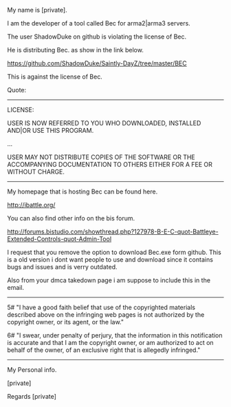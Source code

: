 My name is [private].

I am the developer of a tool called Bec for arma2|arma3 servers.

The user ShadowDuke on github is violating the license of Bec.

He is distributing Bec. as show in the link below.

https://github.com/ShadowDuke/Saintly-DayZ/tree/master/BEC

This is against the license of Bec.

Quote:
*************************************************************

LICENSE:

USER IS NOW REFERRED TO YOU WHO DOWNLOADED, INSTALLED AND|OR USE THIS PROGRAM.

...

USER MAY NOT DISTRIBUTE COPIES OF THE SOFTWARE OR THE ACCOMPANYING DOCUMENTATION TO OTHERS EITHER FOR A FEE OR WITHOUT CHARGE.

*************************************************************

My homepage that is hosting Bec can be found here.

http://ibattle.org/

You can also find other info on the bis forum.

http://forums.bistudio.com/showthread.php?127978-B-E-C-quot-Battleye-Extended-Controls-quot-Admin-Tool

I request that you remove the option to download Bec.exe form github.
This is a old version i dont want people to use and download since it contains bugs and issues and is verry outdated.

Also from your dmca takedown page i am suppose to include this in the email.

*************************************************************
5# "I have a good faith belief that use of the copyrighted materials
described above on the infringing web pages is not authorized by the
copyright owner, or its agent, or the law."

6# "I swear, under penalty of perjury, that the information in this
notification is accurate and that I am the copyright owner, or am
authorized to act on behalf of the owner, of an exclusive right that is
allegedly infringed."
*************************************************************

My Personal info.

[private]

Regards [private]
